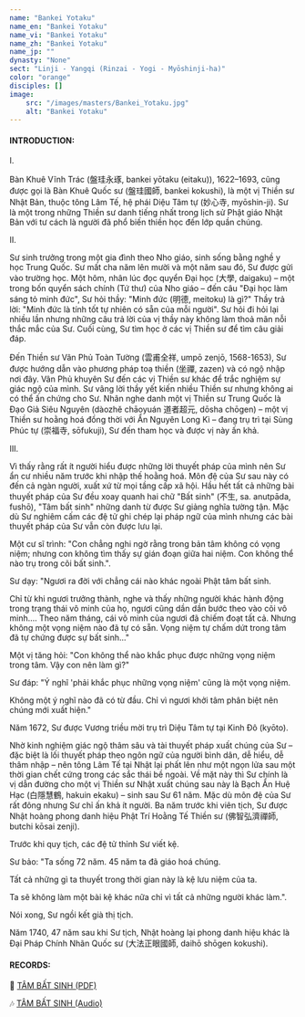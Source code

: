 ```yaml
---
name: "Bankei Yotaku"
name_en: "Bankei Yotaku"
name_vi: "Bankei Yotaku"
name_zh: "Bankei Yotaku"
name_jp: ""
dynasty: "None"
sect: "Linji - Yangqi (Rinzai - Yogi - Myōshinji-ha)"
color: "orange"
disciples: []
image: 
    src: "/images/masters/Bankei_Yotaku.jpg"
    alt: "Bankei Yotaku"
---
```


#### INTRODUCTION:

I.

Bàn Khuê Vĩnh Trác (盤珪永琢, bankei yōtaku (eitaku)), 1622–1693, cũng được gọi là Bàn Khuê Quốc sư (盤珪國師, bankei kokushi), là một vị Thiền sư Nhật Bản, thuộc tông Lâm Tế, hệ phái Diệu Tâm tự (妙心寺, myōshin-ji). Sư là một trong những Thiền sư danh tiếng nhất trong lịch sử Phật giáo Nhật Bản với tư cách là người đã phổ biến thiền học đến lớp quần chúng.

II.

Sư sinh trưởng trong một gia đình theo Nho giáo, sinh sống bằng nghề y học Trung Quốc. Sư mất cha năm lên mười và một năm sau đó, Sư được gửi vào trường học. Một hôm, nhân lúc đọc quyển Đại học (大學, daigaku) – một trong bốn quyển sách chính (Tứ thư) của Nho giáo – đến câu "Đại học làm sáng tỏ minh đức", Sư hỏi thầy: "Minh đức (明德, meitoku) là gì?" Thầy trả lời: "Minh đức là tính tốt tự nhiên có sẵn của mỗi người". Sư hỏi đi hỏi lại nhiều lần nhưng những câu trả lời của vị thầy này không làm thoả mãn nỗi thắc mắc của Sư. Cuối cùng, Sư tìm học ở các vị Thiền sư để tìm câu giải đáp.

Đến Thiền sư Vân Phủ Toàn Tường (雲甫全祥, umpō zenjō, 1568-1653), Sư được hướng dẫn vào phương pháp toạ thiền (坐禪, zazen) và có ngộ nhập nơi đây. Vân Phủ khuyên Sư đến các vị Thiền sư khác để trắc nghiệm sự giác ngộ của mình. Sư vâng lời thầy yết kiến nhiều Thiền sư nhưng không ai có thể ấn chứng cho Sư. Nhân nghe danh một vị Thiền sư Trung Quốc là Đạo Giả Siêu Nguyên (dàozhě chāoyuán 道者超元, dōsha chōgen) – một vị Thiền sư hoằng hoá đồng thời với Ẩn Nguyên Long Kì – đang trụ trì tại Sùng Phúc tự (崇福寺, sōfukuji), Sư đến tham học và được vị này ấn khả.

III.

Vì thấy rằng rất ít người hiểu được những lời thuyết pháp của mình nên Sư ẩn cư nhiều năm trước khi nhập thế hoằng hoá. Môn đệ của Sư sau này có đến cả ngàn người, xuất xứ từ mọi tầng cấp xã hội. Hầu hết tất cả những bài thuyết pháp của Sư đều xoay quanh hai chữ "Bất sinh" (不生, sa. anutpāda, fushō), "Tâm bất sinh" những danh từ được Sư giảng nghĩa tường tận. Mặc dù Sư nghiêm cấm các đệ tử ghi chép lại pháp ngữ của mình nhưng các bài thuyết pháp của Sư vẫn còn được lưu lại.

Một cư sĩ trình: "Con chẳng nghi ngờ rằng trong bản tâm không có vọng niệm; nhưng con không tìm thấy sự gián đoạn giữa hai niệm. Con không thể nào trụ trong cõi bất sinh.".

Sư dạy: "Ngươi ra đời với chẳng cái nào khác ngoài Phật tâm bất sinh. 

Chỉ từ khi ngươi trưởng thành, nghe và thấy những người khác hành động trong trạng thái vô minh của họ, ngươi cũng dần dần bước theo vào cõi vô minh.... Theo năm tháng, cái vô minh của ngươi đã chiếm đoạt tất cả. Nhưng không một vọng niệm nào đã tự có sẵn. Vọng niệm tự chấm dứt trong tâm đã tự chứng được sự bất sinh..."

Một vị tăng hỏi: "Con không thể nào khắc phục được những vọng niệm trong tâm. Vậy con nên làm gì?"

Sư đáp: "Ý nghĩ 'phải khắc phục những vọng niệm' cũng là một vọng niệm. 

Không một ý nghĩ nào đã có từ đầu. Chỉ vì ngươi khởi tâm phân biệt nên chúng mới xuất hiện."

Năm 1672, Sư được Vương triều mời trụ trì Diệu Tâm tự tại Kinh Đô (kyōto). 

Nhờ kinh nghiệm giác ngộ thâm sâu và tài thuyết pháp xuất chúng của Sư – đặc biệt là lối thuyết pháp theo ngôn ngữ của người bình dân, dễ hiểu, dễ thâm nhập – nên tông Lâm Tế tại Nhật lại phất lên như một ngọn lửa sau một thời gian chết cứng trong các sắc thái bề ngoài. Về mặt này thì Sư chính là vị dẫn đường cho một vị Thiền sư Nhật xuất chúng sau này là Bạch Ẩn Huệ Hạc (白隱慧鶴, hakuin ekaku) – sinh sau Sư 61 năm. Mặc dù môn đệ của Sư rất đông nhưng Sư chỉ ấn khả ít người. Ba năm trước khi viên tịch, Sư được Nhật hoàng phong danh hiệu Phật Trí Hoằng Tế Thiền sư (佛智弘濟禪師, butchi kōsai zenji).

Trước khi quy tịch, các đệ tử thỉnh Sư viết kệ. 

Sư bảo: "Ta sống 72 năm. 45 năm ta đã giáo hoá chúng. 

Tất cả những gì ta thuyết trong thời gian này là kệ lưu niệm của ta. 

Ta sẽ không làm một bài kệ khác nữa chỉ vì tất cả những người khác làm.". 

Nói xong, Sư ngồi kết già thị tịch.

Năm 1740, 47 năm sau khi Sư tịch, Nhật hoàng lại phong danh hiệu khác là Đại Pháp Chính Nhãn Quốc sư (大法正眼國師, daihō shōgen kokushi).

#### RECORDS:

📖 <a href="https://www.niemphat.vn/downloads/thien-tong/hoc-thien/tam-bat-sinh-ts-bankei-ns-tri-hai-dich.pdf" target="_blank">TÂM BẤT SINH (PDF)</a>

🎶 <a href="https://www.youtube.com/watch?v=zcYR8c3Plxk&list=PLJhUBezoFJ-3lFkC0KYPMN5f1v4e8hHWm" target="_blank">TÂM BẤT SINH (Audio)</a>

